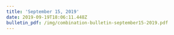 ```yaml
---
title: 'September 15, 2019'
date: 2019-09-19T18:06:11.448Z
bulletin_pdf: /img/combination-bulletin-september15-2019.pdf
---
```



